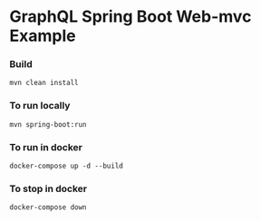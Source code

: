 # GraphQL Spring Boot Web-mvc Example

### Build
```
mvn clean install
```

### To run locally
```
mvn spring-boot:run
```

### To run in docker
```
docker-compose up -d --build
```

### To stop in docker
```
docker-compose down
```
